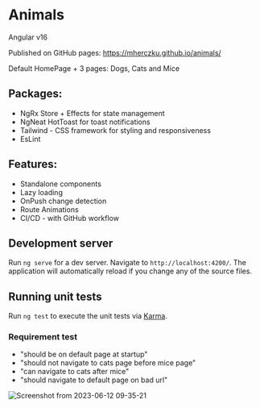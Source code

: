 # Animals

Angular v16

Published on GitHub pages: https://mherczku.github.io/animals/

Default HomePage + 3 pages: Dogs, Cats and Mice


## Packages:
* NgRx Store + Effects for state management
* NgNeat HotToast for toast notifications
* Tailwind - CSS framework for styling and responsiveness
* EsLint

## Features:
* Standalone components
* Lazy loading
* OnPush change detection
* Route Animations
* CI/CD - with GitHub workflow

## Development server

Run `ng serve` for a dev server. Navigate to `http://localhost:4200/`. The application will automatically reload if you change any of the source files.


## Running unit tests

Run `ng test` to execute the unit tests via [Karma](https://karma-runner.github.io).

### Requirement test
 
* "should be on default page at startup"
* "should not navigate to cats page before mice page"
* "can navigate to cats after mice"
* "should navigate to default page on bad url"

![Screenshot from 2023-06-12 09-35-21](https://github.com/mherczku/animals/assets/61518890/24473b62-616b-4313-ac2a-1b946e5b148f)

